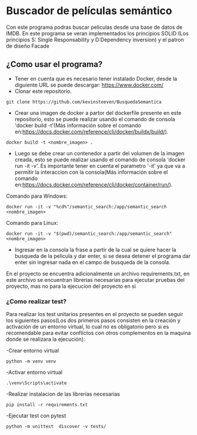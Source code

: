 
# Buscador de películas semántico

Con este programa podras buscar peliculas desde una base de datos de IMDB. En este programa se veran implementados los principios SOLID (Los principios S: Single Responsability y D:Dependency inversion) y el patron de diseño Facade

## ¿Como usar el programa?

- Tener en cuenta que es necesario tener instalado Docker, desde la diguiente URL se puede descargar: https://www.docker.com/
- Clonar este repositorio.
```
git clone https://github.com/kevinsteeven/BusquedaSemantica
```
- Crear una imagen de docker a partor del dockerfile presente en este repositorio, esto se puede realizar usando el comando de consola 'docker build -t'(Más información sobre el comando en:https://docs.docker.com/reference/cli/docker/buildx/build/).
```
docker build -t <nombre_imagen> .
```
- Luego se debe crear un contenedor a partir del volumen de la imagen creada, esto se puede realizar usando el comando de consola 'docker run -it -v'. Es importante tener en cuenta el parametro '-it' ya que va a permitir la interaccion con la consola(Más información sobre el comando en:https://docs.docker.com/reference/cli/docker/container/run/).

Comando para Windows:
```
docker run -it -v "%cd%"/semantic_search:/app/semantic_search <nombre_imagen>
```
Comando para Linux:
```
docker run -it -v "$(pwd)/semantic_search:/app/semantic_search" <nombre_imagen>
```
- Ingresar en la consola la frase a partir de la cual se quiere hacer la busqueda de la pelicula y dar enter, si se desea detener el programa dar enter sin ingresar nada en el campo de busqueda de la consola.

En el proyecto se encuentra adicionalmente un archivo requirements.txt, en este archivo se encuentran librerias necesarias para ejecutar pruebas del proyecto, mas no para la ejecucion del proyecto en si

### ¿Como realizar test?
Para realizar los test unitarios presentes en el proyecto se pueden seguir los siguientes pasos(Los dos primeros pasos consisten en la creación y activación de un entorno virtual, lo cual no es obligatorio pero si es recomendable para evitar conflictos con otros complementos en la maquina donde se realizara la ejecución):

-Crear entorno virtual
```
python -m venv venv
```
-Activar entorno virtual
```
.\venv\Scripts\activate
```

-Realizar instalacion de las librerias necesarias
```
pip install -r requirements.txt
```

-Ejecutar test con pytest
```
python -m unittest  discover -v tests/
```